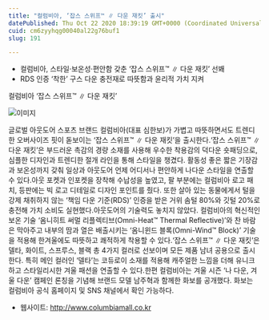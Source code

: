 ```yaml
---
title: "컬럼비아, ‘잡스 스위프™ ∥ 다운 재킷’ 출시"
datePublished: Thu Oct 22 2020 18:39:19 GMT+0000 (Coordinated Universal Time)
cuid: cm6zyyhqg00040al22g76buf1
slug: 191

---
```



- 컬럼비아, 스타일·보온성·편안함 갖춘 ‘잡스 스위프™ ∥ 다운 재킷’ 선봬
- RDS 인증 ‘착한’ 구스 다운 충전재로 따뜻함과 윤리적 가치 지켜

컬럼비아 ‘잡스 스위프™ ∥ 다운 재킷’

![이미지](https://cdn.hashnode.com/res/hashnode/image/upload/v1739247334746/e828d76f-812a-4c48-abd9-6a69faceec5e.jpeg)

글로벌 아웃도어 스포츠 브랜드 컬럼비아(대표 심한보)가 가볍고 따뜻하면서도 트렌디한 오버사이즈 핏이 돋보이는 ‘잡스 스위프™ ∥ 다운 재킷’을 출시한다.‘잡스 스위프™ ∥ 다운 재킷’은 부드러운 촉감의 경량 소재를 사용해 우수한 착용감의 덕다운 숏패딩으로, 심플한 디자인과 트렌디한 절개 라인을 통해 스타일을 챙겼다. 활동성 좋은 짧은 기장감과 보온성까지 갖춰 일상과 아웃도어 언제 어디서나 편안하게 나다운 스타일을 연출할 수 있다.아웃 포켓과 인포켓을 장착해 수납성을 높였고, 팔 부분에는 컬럼비아 로고 패치, 등판에는 빅 로고 디테일로 디자인 포인트를 줬다. 또한 살아 있는 동물에게서 털을 강제 채취하지 않는 ‘책임 다운 기준(RDS)’ 인증을 받은 거위 솜털 80%와 깃털 20%로 충전해 가치 소비도 실현했다.아웃도어의 기술력도 놓치지 않았다. 컬럼비아의 혁신적인 보온 기술 ‘옴니히트 써멀 리플렉티브(Omni-Heat™ Thermal Reflective)’와 찬 바람은 막아주고 내부의 땀과 열은 배출시키는 ‘옴니윈드 블록(Omni-Wind™ Block)’ 기술을 적용해 한겨울에도 따뜻하고 쾌적하게 착용할 수 있다.‘잡스 스위프™ ∥ 다운 재킷’은 델타, 화이트, 스프루스, 블랙 총 4가지 컬러로 선보이며 모든 제품 남녀 공용으로 출시한다. 특히 메인 컬러인 ‘델타’는 코듀로이 소재를 적용해 캐주얼한 느낌을 더해 유니크하고 스타일리시한 겨울 패션을 연출할 수 있다.한편 컬럼비아는 겨울 시즌 ‘나 다운, 겨울 다운’ 캠페인 론칭을 기념해 브랜드 모델 남주혁과 함께한 화보를 공개했다. 화보는 컬럼비아 공식 홈페이지 및 SNS 채널에서 확인 가능하다.

- 웹사이트: http://www.columbiamall.co.kr